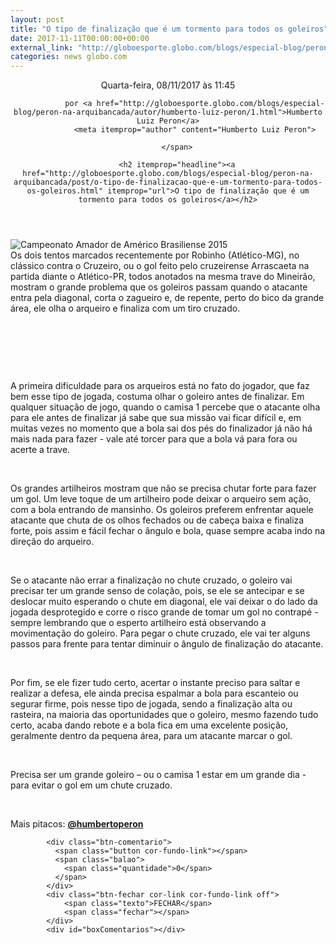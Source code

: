 ```yaml
---
layout: post
title: "O tipo de finalização que é um tormento para todos os goleiros"
date: 2017-11-11T00:00:00+00:00
external_link: "http://globoesporte.globo.com/blogs/especial-blog/peron-na-arquibancada/post/o-tipo-de-finalizacao-que-e-um-tormento-para-todos-os-goleiros.html"
categories: news globo.com
---
```

<header>
        <time itemprop="datePublished" datetime="2017-11-08BRST11:Nov"> Quarta-feira, 08/11/2017 às 11:45 </time>
        <span class="author">
            
                por <a href="http://globoesporte.globo.com/blogs/especial-blog/peron-na-arquibancada/autor/humberto-luiz-peron/1.html">Humberto Luiz Peron</a>
                <meta itemprop="author" content="Humberto Luiz Peron">
            
        </span>

        <h2 itemprop="headline"><a href="http://globoesporte.globo.com/blogs/especial-blog/peron-na-arquibancada/post/o-tipo-de-finalizacao-que-e-um-tormento-para-todos-os-goleiros.html" itemprop="url">O tipo de finalização que é um tormento para todos os goleiros</a></h2>

   </header>

![Campeonato Amador de Américo Brasiliense 2015](http://s2.glbimg.com/buUqzje9nNKURIzoSCYVWH7L2P4=/950x600/smart/s.glbimg.com/es/ge/f/original/2015/08/05/goleada_2.png)  
Os dois tentos marcados recentemente por Robinho (Atlético-MG), no clássico contra o Cruzeiro, ou o gol feito pelo cruzeirense Arrascaeta na partida diante o Atlético-PR, todos anotados na mesma trave do Mineirão, mostram o grande problema que os goleiros passam quando o atacante entra pela diagonal, corta o zagueiro e, de repente, perto do bico da grande área, ele olha o arqueiro e finaliza com um tiro cruzado.

&nbsp;

  
  

&nbsp;

  
  

&nbsp;

A primeira dificuldade para os arqueiros está no fato do jogador, que faz bem esse tipo de jogada, costuma olhar o goleiro antes de finalizar. Em qualquer situação de jogo, quando o camisa 1 percebe que o atacante olha para ele antes de finalizar já sabe que sua missão vai ficar difícil e, em muitas vezes no momento que a bola sai dos pés do finalizador já não há mais nada para fazer - vale até torcer para que a bola vá para fora ou acerte a trave.

&nbsp;

Os grandes artilheiros mostram que não se precisa chutar forte para fazer um gol. Um leve toque de um artilheiro pode deixar o arqueiro sem ação, com a bola entrando de mansinho. Os goleiros preferem enfrentar aquele atacante que chuta de os olhos fechados ou de cabeça baixa e finaliza forte, pois assim e fácil fechar o ângulo e bola, quase sempre acaba indo na direção do arqueiro.

&nbsp;

Se o atacante não errar a finalização no chute cruzado, o goleiro vai precisar ter um grande senso de colação, pois, se ele se antecipar e se deslocar muito esperando o chute em diagonal, ele vai deixar o do lado da jogada desprotegido e corre o risco grande de tomar um gol no contrapé - sempre lembrando que o esperto artilheiro está observando a movimentação do goleiro. Para pegar o chute cruzado, ele vai ter alguns passos para frente para tentar diminuir o ângulo de finalização do atacante.

&nbsp;

Por fim, se ele fizer tudo certo, acertar o instante preciso para saltar e realizar a defesa, ele ainda precisa espalmar a bola para escanteio ou segurar firme, pois nesse tipo de jogada, sendo a finalização alta ou rasteira, na maioria das oportunidades que o goleiro, mesmo fazendo tudo certo, acaba dando rebote e a bola fica em uma excelente posição, geralmente dentro da pequena área, para um atacante marcar o gol.

&nbsp;

Precisa ser um grande goleiro – ou o camisa 1 estar em um grande dia - para evitar o gol em um chute cruzado.&nbsp;

&nbsp;

Mais pitacos: [**@humbertoperon**](https://twitter.com/humbertoperon)

<footer>
        <div class="share-bar" data-url="http://globoesporte.globo.com/blogs/especial-blog/peron-na-arquibancada/post/o-tipo-de-finalizacao-que-e-um-tormento-para-todos-os-goleiros.html" data-title="O tipo de finalização que é um tormento para todos os goleiros" data-image-url="http://s2.glbimg.com/buUqzje9nNKURIzoSCYVWH7L2P4=/950x600/smart/s.glbimg.com/es/ge/f/original/2015/08/05/goleada_2.png">
        </div>

        
            <div class="btn-comentario">
              <span class="button cor-fundo-link"></span>
              <span class="balao">
                <span class="quantidade">0</span>
              </span>
            </div>
            <div class="btn-fechar cor-link cor-fundo-link off">
                <span class="texto">FECHAR</span>
                <span class="fechar"></span>
            </div>
            <div id="boxComentarios"></div>
        
   </footer>

